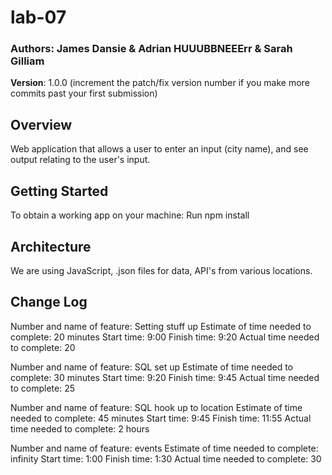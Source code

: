 # lab-07

### Authors: James Dansie & Adrian HUUUBBNEEErr & Sarah Gilliam

**Version**: 1.0.0 (increment the patch/fix version number if you make more commits past your first submission)

## Overview
Web application that allows a user to enter an input (city name), and see output relating to the user's input.

## Getting Started
To obtain a working app on your machine: Run npm install

## Architecture
We are using JavaScript, .json files for data, API's from various locations.

## Change Log

Number and name of feature: Setting stuff up
Estimate of time needed to complete: 20 minutes
Start time: 9:00
Finish time: 9:20
Actual time needed to complete: 20

Number and name of feature: SQL set up
Estimate of time needed to complete: 30 minutes
Start time: 9:20
Finish time: 9:45
Actual time needed to complete: 25

Number and name of feature: SQL hook up to location
Estimate of time needed to complete: 45 minutes
Start time: 9:45
Finish time: 11:55
Actual time needed to complete: 2 hours

Number and name of feature: events
Estimate of time needed to complete: infinity
Start time: 1:00
Finish time: 1:30
Actual time needed to complete: 30
